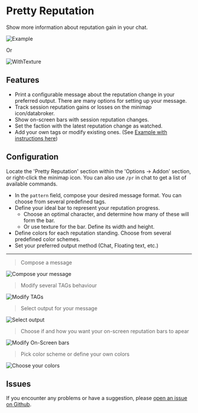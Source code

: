 # Pretty Reputation

Show more information about reputation gain in your chat.

![Example](https://i.imgur.com/b1VF8EX.png)

Or

![WithTexture](https://i.imgur.com/nzuDQS7.png)

## Features

- Print a configurable message about the reputation change in your preferred output. There are many options for setting up your message.
- Track session reputation gains or losses on the minimap icon/databroker.
- Show on-screen bars with session reputation changes.
- Set the faction with the latest reputation change as watched.
- Add your own tags or modify existing ones. (See [Example with instructions here](https://github.com/BelegCufea/PrettyReputation_MoreTags))

## Configuration

Locate the 'Pretty Reputation' section within the 'Options -> Addon' section, or right-click the minimap icon. You can also use `/pr` in chat to get a list of available commands.

- In the `pattern` field, compose your desired message format. You can choose from several predefined tags.
- Define your ideal bar to represent your reputation progress.
    - Choose an optimal character, and determine how many of these will form the bar.
    - Or use texture for the bar. Define its width and height.
- Define colors for each reputation standing. Choose from several predefined color schemes.
- Set your preferred output method (Chat, Floating text, etc.)

---
> Compose a message

![Compose your message](https://i.imgur.com/Pm7V3hX.png)

> Modify several TAGs behaviour

![Modify TAGs](https://i.imgur.com/i4e8zuR.png)

> Select output for your message

![Select output](https://i.imgur.com/ncqgJoM.png)

> Choose if and how you want your on-screen reputation bars to apear

![Modify On-Screen bars](https://i.imgur.com/wv4Isro.png)

> Pick color scheme or define your own colors

![Choose your colors](https://i.imgur.com/EJWI8lp.png)

## Issues

If you encounter any problems or have a suggestion, please [open an issue on Github](https://github.com/BelegCufea/PrettyReputation/issues).